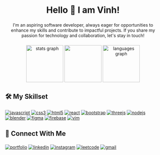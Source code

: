 <h1 align="center">Hello 👋 I am Vinh!</h1>

###

<p align="center">I'm an aspiring software developer, always eager for opportunities to enhance my skills and contribute to impactful projects. If you share my passion for technology and collaboration, let's stay in touch!</p>

###

<div align="center">
  <img src="https://github-readme-stats.vercel.app/api?username=v-iinh&hide_title=false&hide_rank=false&show_icons=true&include_all_commits=false&count_private=true&disable_animations=false&theme=dracula&locale=en&hide_border=false&order=1" height="120" alt="stats graph"/>
  <img src="https://github-readme-streak-stats.herokuapp.com/?user=v-iinh&theme=dracula&hide_border=false" height="120 alt="v-iinh"/>
  <img src="https://github-readme-stats.vercel.app/api/top-langs?username=v-iinh&locale=en&hide_title=false&layout=compact&card_width=325&langs_count=5&theme=dracula&hide_border=false&order=2" height="120" alt="languages graph"/>
</div>

###

<h2 align="left">🛠️ My Skillset</h2>

###

<div align="left">

  [![javascript](https://img.shields.io/badge/javascript-f7df1e?style=for-the-badge&logo=javascript&logoColor=black)]()
  [![css3](https://img.shields.io/badge/css3-264de4?style=for-the-badge&logo=css3&logoColor=white)]()
  [![html5](https://img.shields.io/badge/html5-f06529?style=for-the-badge&logo=html5&logoColor=white)]()
  [![react](https://img.shields.io/badge/react-61DBFB?style=for-the-badge&logo=react&logoColor=black)]()
  [![bootstrap](https://img.shields.io/badge/bootstrap-563d7c?style=for-the-badge&logo=bootstrap&logoColor=white)]()
  [![threejs](https://img.shields.io/badge/three.js-000?style=for-the-badge&logo=three.js&logoColor=white)]()
  [![nodejs](https://img.shields.io/badge/node.js-68A063?style=for-the-badge&logo=node.js&logoColor=white)]()
  [![blender](https://img.shields.io/badge/blender-ea7600?style=for-the-badge&logo=blender&logoColor=white)]()
  [![figma](https://img.shields.io/badge/figma-0acf83?style=for-the-badge&logo=figma&logoColor=white)]()
  [![firebase](https://img.shields.io/badge/firebase-FFA000?style=for-the-badge&logo=firebase&logoColor=white)]()
  [![vim](https://img.shields.io/badge/vim-7EBF50?style=for-the-badge&logo=vim&logoColor=white)]()

###

<h2 align="left">👀 Connect With Me</h2>

###

[![portfolio](https://img.shields.io/badge/my_portfolio-0bceaf?style=for-the-badge&logo=ko-fi&logoColor=white)](https://vtran.org/)
[![linkedin](https://img.shields.io/badge/linkedin-0A66C2?style=for-the-badge&logo=linkedin&logoColor=white)](https://www.linkedin.com/in/viinh/)
[![instagram](https://img.shields.io/badge/instagram-d62976?style=for-the-badge&logo=instagram&logoColor=white)](https://www.instagram.com/v_iinh/)
[![leetcode](https://img.shields.io/badge/leetcode-fcc34a?style=for-the-badge&logo=leetcode&logoColor=black)](https://leetcode.com/v_iinh/)
[![gmail](https://img.shields.io/badge/Email-c71610?style=for-the-badge&logo=gmail&logoColor=white)](mailto:officiallyvt@gmail.com)

###
